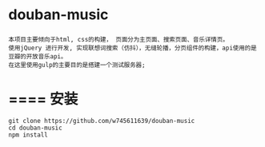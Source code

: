 # douban-music
###
    本项目主要倾向于html, css的构建， 页面分为主页面、搜索页面、音乐详情页。
    使用jQuery 进行开发, 实现联想词搜索（仿抖），无缝轮播，分页组件的构建，api使用的是豆瓣的开放音乐api。
    在这里使用gulp的主要目的是搭建一个测试服务器;
###
====
安装
====
```
git clone https://github.com/w745611639/douban-music
cd douban-music
npm install 
```
